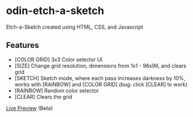 # odin-etch-a-sketch
Etch-a-Sketch created using HTML, CSS, and Javascript
## Features
- [COLOR GRID] 3x3 Color selector UI
- [SIZE] Change grid resolution, dimensions from 1x1 - 96x96, and clears grid
- [SKETCH] Sketch mode, where each pass increases darkness by 10%, works with [RAINBOW] and [COLOR GRID] (bug: click [CLEAR] to work)
- [RAINBOW] Random color selector
- [CLEAR] Clears the grid

[Live Preview](https://jk-thomas.github.io/odin-etch-a-sketch/) (Beta)
